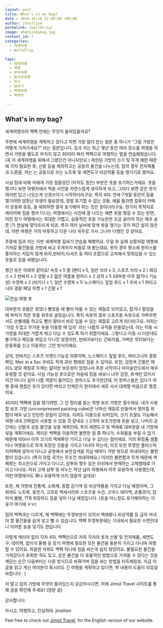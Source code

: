 ```yaml
---
layout: post
title: What's in my bag?
date : 2019-10-20 22:00:00 +09:00
author: Jinsilism
permalink: /worldtrip/
image: whatsinmybag.jpg
content_id: 7
categories:
  - 세계여행
  - WorldTrip

tags:
  - 세계여행
  - 여행
  - 부부여행
  - 퇴사후여행
  - 퇴사
  - 짐싸기
  - 백팩여행
  - 백팩커

---
```


## What's in my bag?
세계여행자의 백팩 안에는 무엇이 들어있을까요?

주변에 세계여행을 계획하고 있다고 하면 가장 많이 받는 질문 중 하나가 “그럼 가방은 어떻게 가져가세요?” 라는 질문입니다. 짐과 저는 최근 몇년 동안 여러 장소를 여행을 하면서 가방을 별도로 부치지 않고 40리터 짜리 백팩으로 여행하는 법을 연습해왔습니다. (꼭 이 세계여행을 위해서 그랬던건 아니지만요.)
제한된 가방의 크기 및 무게 제한 때문에 각자 필요한 옷, 신발 등을 제외하고는 공동의 물건을 나누는데, 짐의 경우 전자제품과 드론을, 저는 는 공동으로 쓰는 노트북 및 세면도구 비상약품 등을 챙기기로 했어요.

사실 짐에 비해 저에게 가장 힘들었던 (아직도 힘든) 부분은 옷을 포기하는거에요. 옷을 챙기다 보면 여행지에서 찍을 사진을 자연스럽게 생각하게 되고, 그러다 보면 같은 옷이 여러번 입고 나오는게 신경쓰이기 시작하더라구요. 특히 40L 안에 7개월 동안의 짐을 챙기려면 엄청난 희생이 필요한데, 정말 포기할 수 없는 것들, 예를 들자면 컴퓨터 카메라 운동화 등등, 을 제외하면 결국 포기해야 하는 것은 옷이더라구요. 한가지 목적지로 캐리어에 짐을 챙겨 다니는 여행에서는 사진에 잘 나오는 예쁜 옷을 챙길 수 있는 반면, 이런 장기 여행에서는 최대한 가볍고, 실용적인 옷을 가능한한 조금 골라야 하는 매우 슬픈 (?) 현실에 맞닥뜨리게 되죠. 특히 여러 날씨에 맞게 옷을 챙기는 것이 여간 쉽지 않은데, 이번 여행은 거의 따뜻하고 더운 나라 위주로 가서 그나마 다행인 것 같아요.

주말에 짐과 저는 이번 세계여행 짐싸기 연습을 해봤어요. 두달 후 실제 상황처럼 여행에 가져갈 물건들을 가방에 싸고 무게까지 저울로 재 봤는데요. 옷의 경우 평소에 원피스를 좋아하는 저답지 않게 바지,반바지,티셔츠 등 여러 조합으로 교차해서 맞춰입을 수 있는 옷들로 짐을 싸봤습니다.

챙긴 옷은 아래와 같아요!
속옷 x 5 벌 (팬티 x 5, 일반 브라 x 3, 스포츠 브라 x 2 )
레깅스 x 2
반바지 x 2
양말 x 2
얇은 여름용 원피스 x 2
상의 x 5 (대부분 아주 얇거나 기능성)
수영복 x 2 (비키니 x 1, 일반 수영복 x 1)
노스페이스 짚업 후드 x 1
우비 x 1
파타고니아 경량 패딩 자켓 x 1
긴팔 x 1

![진실 여행 옷](https://photos.google.com/u/1/photo/AF1QipNfFNjOu3DlE1nutjg7x7c1AKbFAYAFYL5h-eAH)

대부분의 옷들은 젖었나 빨았을 때 빨리 마를 수 있는 재질로 되어있고, 접거나 말았을 때 부피가 작은 옷들 위주로 골랐습니다. 특히 속옷의 경우 스포츠용 속옷으로 가벼우면서도 손빨래를 하고도 빨리 말라서 바로 입을 수 있는 재질로 고르게 되더라구요. 저희는 ‘가장 두껍고 무거운 옷을 이동할 때 입자' 라는 나름의 규칙을 만들었는데, 이는 이동 시 가방을 최대한 가볍게 메고 다닐 수 있도록 하기 위함이에요. 그렇다고 이동 시 더운데도 불구하고 패딩을 껴입고 다니진 않겠지만, 반바지보다는 긴바지를, 가벼운 쪼리보다는 운동화를 신고 이동하는 그런 방식이에요.

상의, 반바지는 스포츠 브랜드기능성 의류이며, 노스페이스 짚엎 후드, 파타고니아 경량패딩, Mac in a Sac 우비도 작게 큐브 형태로 접을 수 있어요. 또한, 검정색 긴팔은 메리노 양모 재질로 두께는 얇지만 보온성이 엄청나서 추운 사막이나 아이슬란드에서 매우 유용할 것 같아요. 사실 기능성 옷으로만 처음에 짐을 싸보니 너무 검정, 회색만 있어서 이건 아니다 싶어 나름 색깔이 들어있는 원피스도 추가한건데, 이 원피스들은 입다가 여행 중에 괜찮은 옷이 있다면 버리고 언제든지 현지에서 새로 사서 대체할 마음으로 챙겼어요.

40리터 백팩에 짐을 챙기려면, 그 안 정리를 돕는 여행 보조 가방은 필수에요. 내가 사용할 보조 가방 (uncompressed packing cube)은 낙하산 재질로 만들어서 찢어질 위험이 매우 낮고 탄탄한 장점이 있어요. 지퍼도 이중으로 되어있어, 크기 조절도 가능해서 여행 내내 끄떡없이 사용할 수 있을 것 같네요 :)  2개의 보조가방에 옷을 넣고, 나머지 공간에는 신발과 공동 물건을 넣을 계획인데, 특히 세면도구 및 액체류 대부분을 내 가방에 넣을 계획이에요. 캐리온 백팩을 이용하면 불편한 점 중 하나가, 수화물을 부칠 수 없기 때문에 100ml 이하 크기의 액체류만 가지고 다닐 수 있다는 점이에요. 거의 화장품 샘플이나 여행용으로 작게 포장된 것들을 가지고 다녀야 하는데, 이것 또한 투명한 플라스틱 지퍼팩에 넣어서 다니고 공항에서 보안검색을 지날 때마다 가방 밖으로 꺼내야하는 불편함이 있습니다. (특히 유럽 국가는 무조건 꺼내야해요.) 이러한 불편함과 무게 때문에 액체류는 최소한으로 가지고 다니고, 샴푸와 향수 등은 러쉬에서 판매하는 고체형태로 가지고 다녀요. 러쉬 고체 샴푸 및 비누는 작년 남미 여행에서 아주 유용하게 사용했는데, 이번 여행에서도 꽤나 유용하게 쓰지 않을까 싶네요!

또한, 제 가방에 진통제, 소화제, 종합 감기약 등  비상약품을 가지고 다닐 예정이며, 그 외에도 노트북, 충전기, 고프로 액세서리와 스포츠용 수건, 고넥스 데이백, 손톱깎이, 접이식 물병, 1TB 외장하드 등을 넣어 다닐 예정입니다. (옷을 어느정도 포기해야하는 이유가 여기에 ㅠㅠ)

짐의 백팩과는 다르게, 제 백팩에는 뚜껑부분이 있어서 액체류나 비상약품 등 급히 꺼내야 할 물건들을 쉽게 넣고 뺄 수 있습니다. 백팩 뚜껑부분에는 기내에서 필요한 수면안대나 이어폰 등을 넣기도 한답니다.

이렇게 캐리어 없이 각자 40L 백팩만으로 저희 각자의 옷과 신발 및 전자제품, 세면도구, 데이백, 접이식 물병 등 장기 여행에 필요한 모든 물건을 충분히 가지고 다니며 여행할 수 있어요.
처음엔 저희도 백팩 하나에 짐을 싸는게 쉽지 않았어요. 불필요한 물건을 가져갔다가 후회한 적도 있고, 같은 물건을 더 효율적인 방법으로 가져올 수 있다는 것을 깨닫는 순간 다음부터는 다른 방식으로 바꿔가며 짐을 싸는 방법을 터득해왔죠. 지금 이 글을 읽고 계신 여러분이 혹시라도 긴 여행을 계획하고 있다면, 위 내용이 도움이 되었길 바랍니다 : )

저 말고 짐의 가방에 무엇이 들어있는지 궁금하시다면, 아래 Jimsil Travel 사이트를 통해 글을 확인해 주세요! (영문 글)

감사합니다.

마시고, 여행하고, 진실하라.
jinsilism

Feel free to check out <a href="https://jimsil.com" target="_blank">Jimsil Travel</a>, for the English version of our website.
